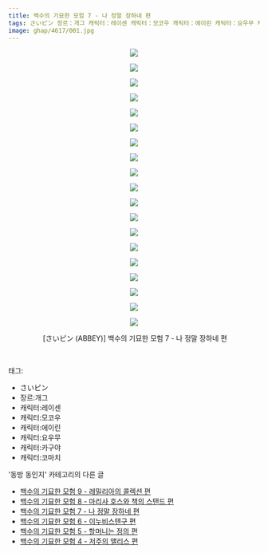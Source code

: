 ```yaml
---
title: 백수의 기묘한 모험 7 - 나 정말 장하네 편
tags: さいピン 장르：개그 캐릭터：레이센 캐릭터：모코우 캐릭터：에이린 캐릭터：요우무 캐릭터：카구야 캐릭터：코마치 ABBEY 동방_동인지
image: ghap/4617/001.jpg
---
```

<div class="article">
<p style="text-align: center; clear: none; float: none;"><img src="{{ site.nasurl }}/ghap/4617/001.jpg"/></p>
<p style="text-align: center; clear: none; float: none;"><img src="{{ site.nasurl }}/ghap/4617/002.jpg"/></p>
<p style="text-align: center; clear: none; float: none;"><img src="{{ site.nasurl }}/ghap/4617/003.jpg"/></p>
<p style="text-align: center; clear: none; float: none;"><img src="{{ site.nasurl }}/ghap/4617/004.jpg"/></p>
<p style="text-align: center; clear: none; float: none;"><img src="{{ site.nasurl }}/ghap/4617/005.jpg"/></p>
<p style="text-align: center; clear: none; float: none;"><img src="{{ site.nasurl }}/ghap/4617/006.jpg"/></p>
<p style="text-align: center; clear: none; float: none;"><img src="{{ site.nasurl }}/ghap/4617/007.jpg"/></p>
<p style="text-align: center; clear: none; float: none;"><img src="{{ site.nasurl }}/ghap/4617/008.jpg"/></p>
<p style="text-align: center; clear: none; float: none;"><img src="{{ site.nasurl }}/ghap/4617/009.jpg"/></p>
<p style="text-align: center; clear: none; float: none;"><img src="{{ site.nasurl }}/ghap/4617/010.jpg"/></p>
<p style="text-align: center; clear: none; float: none;"><img src="{{ site.nasurl }}/ghap/4617/011.jpg"/></p>
<p style="text-align: center; clear: none; float: none;"><img src="{{ site.nasurl }}/ghap/4617/012.jpg"/></p>
<p style="text-align: center; clear: none; float: none;"><img src="{{ site.nasurl }}/ghap/4617/013.jpg"/></p>
<p style="text-align: center; clear: none; float: none;"><img src="{{ site.nasurl }}/ghap/4617/014.jpg"/></p>
<p style="text-align: center; clear: none; float: none;"><img src="{{ site.nasurl }}/ghap/4617/015.jpg"/></p>
<p style="text-align: center; clear: none; float: none;"><img src="{{ site.nasurl }}/ghap/4617/016.jpg"/></p>
<p style="text-align: center; clear: none; float: none;"><img src="{{ site.nasurl }}/ghap/4617/017.jpg"/></p>
<p style="text-align: center; clear: none; float: none;"><img src="{{ site.nasurl }}/ghap/4617/018.jpg"/></p>
<p style="text-align: center; clear: none; float: none;"><img src="{{ site.nasurl }}/ghap/4617/019.jpg"/></p>
<p style="text-align: center; clear: none; float: none;"> [さいピン (ABBEY)] 백수의 기묘한 모험 7 - 나 정말 장하네 편</p>
<p><br/></p>
</div><div class="tagTrail">
<p>태그: </p>
<ul>
<li>さいピン</li>
<li>장르:개그</li>
<li>캐릭터:레이센</li>
<li>캐릭터:모코우</li>
<li>캐릭터:에이린</li>
<li>캐릭터:요우무</li>
<li>캐릭터:카구야</li>
<li>캐릭터:코마치</li>
</ul>
</div><div class="another">
<p>'동방 동인지' 카테고리의 다른 글</p>
<ul>
<li><a href="/2018-08-26-ghap_4619">백수의 기묘한 모험 9 - 레밀리아의 콜렉션 편</a></li>
<li><a href="/2018-08-26-ghap_4618">백수의 기묘한 모험 8 - 마리사 호스와 책의 스탠드 편</a></li>
<li><a href="/2018-08-26-ghap_4617">백수의 기묘한 모험 7 - 나 정말 장하네 편</a></li>
<li><a href="/2018-08-26-ghap_4616">백수의 기묘한 모험 6 - 이누비스텐구 편</a></li>
<li><a href="/2018-08-26-ghap_4615">백수의 기묘한 모험 5 - 할머니는 정의 편</a></li>
<li><a href="/2018-08-26-ghap_4614">백수의 기묘한 모험 4 - 저주의 앨리스 편</a></li>
</ul>
</div><div class="cb_module cb_fluid">
<div class="cb_wrt cb_profile">
</div><!-- commentList close -->
</div>